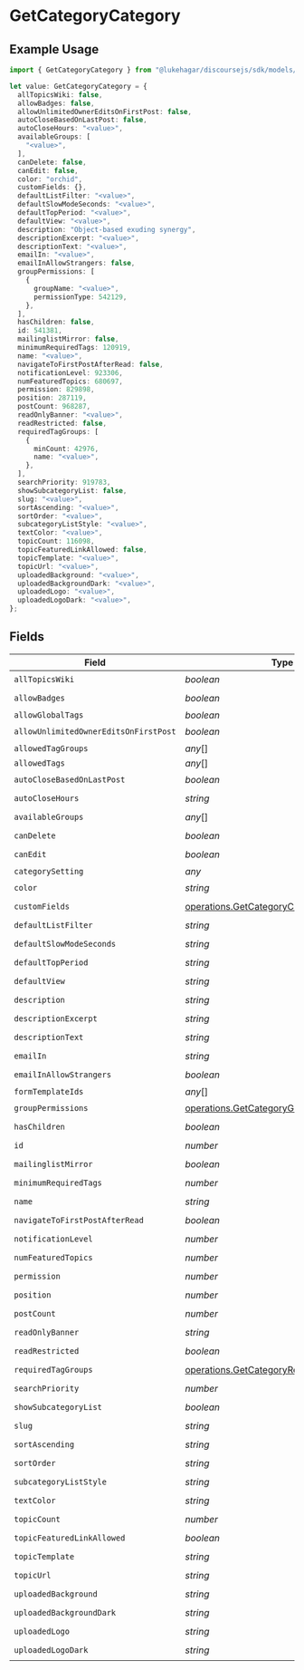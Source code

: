 # GetCategoryCategory

## Example Usage

```typescript
import { GetCategoryCategory } from "@lukehagar/discoursejs/sdk/models/operations";

let value: GetCategoryCategory = {
  allTopicsWiki: false,
  allowBadges: false,
  allowUnlimitedOwnerEditsOnFirstPost: false,
  autoCloseBasedOnLastPost: false,
  autoCloseHours: "<value>",
  availableGroups: [
    "<value>",
  ],
  canDelete: false,
  canEdit: false,
  color: "orchid",
  customFields: {},
  defaultListFilter: "<value>",
  defaultSlowModeSeconds: "<value>",
  defaultTopPeriod: "<value>",
  defaultView: "<value>",
  description: "Object-based exuding synergy",
  descriptionExcerpt: "<value>",
  descriptionText: "<value>",
  emailIn: "<value>",
  emailInAllowStrangers: false,
  groupPermissions: [
    {
      groupName: "<value>",
      permissionType: 542129,
    },
  ],
  hasChildren: false,
  id: 541381,
  mailinglistMirror: false,
  minimumRequiredTags: 120919,
  name: "<value>",
  navigateToFirstPostAfterRead: false,
  notificationLevel: 923306,
  numFeaturedTopics: 680697,
  permission: 829898,
  position: 287119,
  postCount: 968287,
  readOnlyBanner: "<value>",
  readRestricted: false,
  requiredTagGroups: [
    {
      minCount: 42976,
      name: "<value>",
    },
  ],
  searchPriority: 919783,
  showSubcategoryList: false,
  slug: "<value>",
  sortAscending: "<value>",
  sortOrder: "<value>",
  subcategoryListStyle: "<value>",
  textColor: "<value>",
  topicCount: 116098,
  topicFeaturedLinkAllowed: false,
  topicTemplate: "<value>",
  topicUrl: "<value>",
  uploadedBackground: "<value>",
  uploadedBackgroundDark: "<value>",
  uploadedLogo: "<value>",
  uploadedLogoDark: "<value>",
};
```

## Fields

| Field                                                                                                       | Type                                                                                                        | Required                                                                                                    | Description                                                                                                 |
| ----------------------------------------------------------------------------------------------------------- | ----------------------------------------------------------------------------------------------------------- | ----------------------------------------------------------------------------------------------------------- | ----------------------------------------------------------------------------------------------------------- |
| `allTopicsWiki`                                                                                             | *boolean*                                                                                                   | :heavy_check_mark:                                                                                          | N/A                                                                                                         |
| `allowBadges`                                                                                               | *boolean*                                                                                                   | :heavy_check_mark:                                                                                          | N/A                                                                                                         |
| `allowGlobalTags`                                                                                           | *boolean*                                                                                                   | :heavy_minus_sign:                                                                                          | N/A                                                                                                         |
| `allowUnlimitedOwnerEditsOnFirstPost`                                                                       | *boolean*                                                                                                   | :heavy_check_mark:                                                                                          | N/A                                                                                                         |
| `allowedTagGroups`                                                                                          | *any*[]                                                                                                     | :heavy_minus_sign:                                                                                          | N/A                                                                                                         |
| `allowedTags`                                                                                               | *any*[]                                                                                                     | :heavy_minus_sign:                                                                                          | N/A                                                                                                         |
| `autoCloseBasedOnLastPost`                                                                                  | *boolean*                                                                                                   | :heavy_check_mark:                                                                                          | N/A                                                                                                         |
| `autoCloseHours`                                                                                            | *string*                                                                                                    | :heavy_check_mark:                                                                                          | N/A                                                                                                         |
| `availableGroups`                                                                                           | *any*[]                                                                                                     | :heavy_check_mark:                                                                                          | N/A                                                                                                         |
| `canDelete`                                                                                                 | *boolean*                                                                                                   | :heavy_check_mark:                                                                                          | N/A                                                                                                         |
| `canEdit`                                                                                                   | *boolean*                                                                                                   | :heavy_check_mark:                                                                                          | N/A                                                                                                         |
| `categorySetting`                                                                                           | *any*                                                                                                       | :heavy_minus_sign:                                                                                          | N/A                                                                                                         |
| `color`                                                                                                     | *string*                                                                                                    | :heavy_check_mark:                                                                                          | N/A                                                                                                         |
| `customFields`                                                                                              | [operations.GetCategoryCustomFields](../../../sdk/models/operations/getcategorycustomfields.md)             | :heavy_check_mark:                                                                                          | N/A                                                                                                         |
| `defaultListFilter`                                                                                         | *string*                                                                                                    | :heavy_check_mark:                                                                                          | N/A                                                                                                         |
| `defaultSlowModeSeconds`                                                                                    | *string*                                                                                                    | :heavy_check_mark:                                                                                          | N/A                                                                                                         |
| `defaultTopPeriod`                                                                                          | *string*                                                                                                    | :heavy_check_mark:                                                                                          | N/A                                                                                                         |
| `defaultView`                                                                                               | *string*                                                                                                    | :heavy_check_mark:                                                                                          | N/A                                                                                                         |
| `description`                                                                                               | *string*                                                                                                    | :heavy_check_mark:                                                                                          | N/A                                                                                                         |
| `descriptionExcerpt`                                                                                        | *string*                                                                                                    | :heavy_check_mark:                                                                                          | N/A                                                                                                         |
| `descriptionText`                                                                                           | *string*                                                                                                    | :heavy_check_mark:                                                                                          | N/A                                                                                                         |
| `emailIn`                                                                                                   | *string*                                                                                                    | :heavy_check_mark:                                                                                          | N/A                                                                                                         |
| `emailInAllowStrangers`                                                                                     | *boolean*                                                                                                   | :heavy_check_mark:                                                                                          | N/A                                                                                                         |
| `formTemplateIds`                                                                                           | *any*[]                                                                                                     | :heavy_minus_sign:                                                                                          | N/A                                                                                                         |
| `groupPermissions`                                                                                          | [operations.GetCategoryGroupPermissions](../../../sdk/models/operations/getcategorygrouppermissions.md)[]   | :heavy_check_mark:                                                                                          | N/A                                                                                                         |
| `hasChildren`                                                                                               | *boolean*                                                                                                   | :heavy_check_mark:                                                                                          | N/A                                                                                                         |
| `id`                                                                                                        | *number*                                                                                                    | :heavy_check_mark:                                                                                          | N/A                                                                                                         |
| `mailinglistMirror`                                                                                         | *boolean*                                                                                                   | :heavy_check_mark:                                                                                          | N/A                                                                                                         |
| `minimumRequiredTags`                                                                                       | *number*                                                                                                    | :heavy_check_mark:                                                                                          | N/A                                                                                                         |
| `name`                                                                                                      | *string*                                                                                                    | :heavy_check_mark:                                                                                          | N/A                                                                                                         |
| `navigateToFirstPostAfterRead`                                                                              | *boolean*                                                                                                   | :heavy_check_mark:                                                                                          | N/A                                                                                                         |
| `notificationLevel`                                                                                         | *number*                                                                                                    | :heavy_check_mark:                                                                                          | N/A                                                                                                         |
| `numFeaturedTopics`                                                                                         | *number*                                                                                                    | :heavy_check_mark:                                                                                          | N/A                                                                                                         |
| `permission`                                                                                                | *number*                                                                                                    | :heavy_check_mark:                                                                                          | N/A                                                                                                         |
| `position`                                                                                                  | *number*                                                                                                    | :heavy_check_mark:                                                                                          | N/A                                                                                                         |
| `postCount`                                                                                                 | *number*                                                                                                    | :heavy_check_mark:                                                                                          | N/A                                                                                                         |
| `readOnlyBanner`                                                                                            | *string*                                                                                                    | :heavy_check_mark:                                                                                          | N/A                                                                                                         |
| `readRestricted`                                                                                            | *boolean*                                                                                                   | :heavy_check_mark:                                                                                          | N/A                                                                                                         |
| `requiredTagGroups`                                                                                         | [operations.GetCategoryRequiredTagGroups](../../../sdk/models/operations/getcategoryrequiredtaggroups.md)[] | :heavy_check_mark:                                                                                          | N/A                                                                                                         |
| `searchPriority`                                                                                            | *number*                                                                                                    | :heavy_check_mark:                                                                                          | N/A                                                                                                         |
| `showSubcategoryList`                                                                                       | *boolean*                                                                                                   | :heavy_check_mark:                                                                                          | N/A                                                                                                         |
| `slug`                                                                                                      | *string*                                                                                                    | :heavy_check_mark:                                                                                          | N/A                                                                                                         |
| `sortAscending`                                                                                             | *string*                                                                                                    | :heavy_check_mark:                                                                                          | N/A                                                                                                         |
| `sortOrder`                                                                                                 | *string*                                                                                                    | :heavy_check_mark:                                                                                          | N/A                                                                                                         |
| `subcategoryListStyle`                                                                                      | *string*                                                                                                    | :heavy_check_mark:                                                                                          | N/A                                                                                                         |
| `textColor`                                                                                                 | *string*                                                                                                    | :heavy_check_mark:                                                                                          | N/A                                                                                                         |
| `topicCount`                                                                                                | *number*                                                                                                    | :heavy_check_mark:                                                                                          | N/A                                                                                                         |
| `topicFeaturedLinkAllowed`                                                                                  | *boolean*                                                                                                   | :heavy_check_mark:                                                                                          | N/A                                                                                                         |
| `topicTemplate`                                                                                             | *string*                                                                                                    | :heavy_check_mark:                                                                                          | N/A                                                                                                         |
| `topicUrl`                                                                                                  | *string*                                                                                                    | :heavy_check_mark:                                                                                          | N/A                                                                                                         |
| `uploadedBackground`                                                                                        | *string*                                                                                                    | :heavy_check_mark:                                                                                          | N/A                                                                                                         |
| `uploadedBackgroundDark`                                                                                    | *string*                                                                                                    | :heavy_check_mark:                                                                                          | N/A                                                                                                         |
| `uploadedLogo`                                                                                              | *string*                                                                                                    | :heavy_check_mark:                                                                                          | N/A                                                                                                         |
| `uploadedLogoDark`                                                                                          | *string*                                                                                                    | :heavy_check_mark:                                                                                          | N/A                                                                                                         |